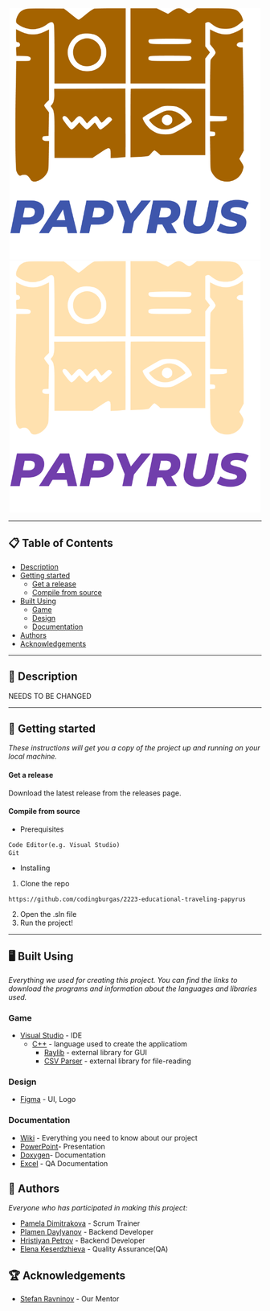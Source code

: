 <p align="center">
  <img height="500" width="500" src="papyrus/papyrus/Images/logoLight.png#gh-light-mode-only" alt="Logo"/>
  <img height="500" width="500" src="papyrus/papyrus/Images/logoDark.png#gh-dark-mode-only" alt="Logo"/>
</p>

<hr>

## 📋 Table of Contents
- [Description](#description)
- [Getting started](#gettingStarted)
  - [Get a release](#release)
  - [Compile from source](#compile)
- [Built Using](#builtUsing)
  - [Game](#game)
  - [Design](#design)
  - [Documentation](#doc)
- [Authors](#authors)
- [Acknowledgements](#acknowledgements)

<hr>

## 🔎 Description <a name="description"></a>
NEEDS TO BE CHANGED

<hr>

## 🚀 Getting started<a name="gettingStarted"></a>
*These instructions will get you a copy of the project up and running on your local machine.*

#### Get a release <a name="release"></a>
Download the latest release from the releases page.

#### Compile from source <a name="compile"></a>
- Prerequisites
```
Code Editor(e.g. Visual Studio)
Git
```
- Installing
1. Clone the repo
```
https://github.com/codingburgas/2223-educational-traveling-papyrus
```
2. Open the .sln file
3. Run the project!

<hr>

## 🖥️ Built Using <a name="builtUsing"></a>
*Everything we used for creating this project. You can find the links to download the programs and information about the languages and libraries used.*

### Game <a name="game"></a>
- [Visual Studio](https://visualstudio.microsoft.com) - IDE
  - [C++](https://isocpp.org/) - language used to create the applicatiom
    - [Raylib](https://www.raylib.com/index.html) - external library for GUI
    - [CSV Parser](https://github.com/ben-strasser/fast-cpp-csv-parser) - external library for file-reading
  

### Design <a name="design"></a>
- [Figma](https://www.figma.com/downloads/) - UI, Logo

### Documentation <a name="doc"></a>
- [Wiki](https://github.com/codingburgas/2122-the-games--adventures-team/wiki) - Everything you need to know about our project
- [PowerPoint](https://codingburgas-my.sharepoint.com/:p:/g/personal/erkeserdzhieva20_codingburgas_bg/EZQtI1m3wrVApD58A3dNAHcBpcQn_gcgqrv716-ZB5JBqA?e=dEchJk)- Presentation
- [Doxygen](https://doxygen.nl/manual/docblocks.html)- Documentation
- [Excel](https://codingburgas-my.sharepoint.com/:x:/g/personal/erkeserdzhieva20_codingburgas_bg/ETpY3dB4kERBvYvZI3gDYyIBuMhNsy8trfG6yB4xm6jMfw?e=ouRChn) - QA Documentation

## 📖 Authors <a name="authors"></a>
*Everyone who has participated in making this project:*

- [Pamela Dimitrakova](https://github.com/PPDimitrakova20) - Scrum Trainer
- [Plamen Daylyanov](https://github.com/PRDaylyanov20) - Backend Developer
- [Hristiyan Petrov](https://github.com/HMPetrov20) - Backend Developer
- [Elena Keserdzhieva](https://github.com/ERKeserdzhieva20) - Quality Assurance(QA)

## 🏆 Acknowledgements <a name="acknowledgements"></a>
- [Stefan Ravninov](https://github.com/SORavninov19) - Our Mentor
